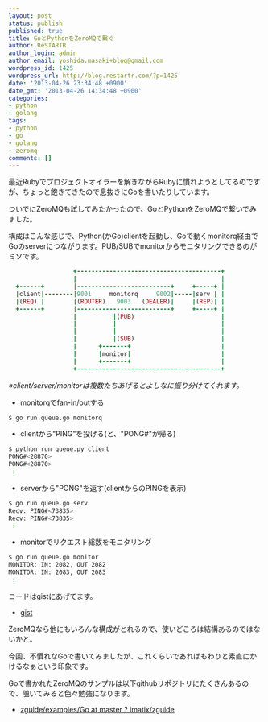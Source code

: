 ```yaml
---
layout: post
status: publish
published: true
title: GoとPythonをZeroMQで繋ぐ
author: ReSTARTR
author_login: admin
author_email: yoshida.masaki+blog@gmail.com
wordpress_id: 1425
wordpress_url: http://blog.restartr.com/?p=1425
date: '2013-04-26 23:34:48 +0900'
date_gmt: '2013-04-26 14:34:48 +0900'
categories:
- python
- golang
tags:
- python
- go
- golang
- zeromq
comments: []
---
```


最近Rubyでプロジェクトオイラーを解きながらRubyに慣れようとしてるのですが、ちょっと飽きてきたので息抜きにGoを書いたりしています。

ついでにZeroMQも試してみたかったので、GoとPythonをZeroMQで繋いでみました。

構成はこんな感じで、Python(かGo)clientを起動し、Goで動くmonitorq経由でGoのserverにつながります。PUB/SUBでmonitorからモニタリングできるのがミソです。

```ruby
                  +----------------------------------------+
                  |                                        |
  +------+        |--------------------------+     +-----+ |
  |client|--------|9001     monitorq     9002|-----|serv | |
  |(REQ) |        |(ROUTER)   9003   (DEALER)|     |(REP)| |
  +------+        |--------------------------+     +-----+ |
                  |          |(PUB)                        |
                  |          |                             |
                  |          |                             |
                  |          |(SUB)                        |
                  |      +-------+                         |
                  |      |monitor|                         |
                  |      +-------+                         |
                  +----------------------------------------+
```

_※client/server/monitorは複数たちあげるとよしなに振り分けてくれます。_

 * monitorqでfan-in/outする

```bash
$ go run queue.go monitorq
```

 * clientから"PING"を投げる(と、"PONG#<pid>"が帰る)

```bash
$ python run queue.py client
PONG#<28870>
PONG#<28870>
 :
```

 * serverから"PONG"を返す(clientからのPINGを表示)

```bash
$ go run queue.go serv
Recv: PING#<73835>
Recv: PING#<73835>
 :
```

 * monitorでリクエスト総数をモニタリング

```bash
$ go run queue.go monitor
MONITOR: IN: 2082, OUT 2082
MONITOR: IN: 2083, OUT 2083
 :
```

コードはgistにあげてます。

 * [gist](https://gist.github.com/ReSTARTR/5467656)

ZeroMQなら他にもいろんな構成がとれるので、使いどころは結構あるのではないかと。

今回、不慣れなGoで書いてみましたが、これくらいであればもわりと素直にかけるなぁという印象です。

Goで書かれたZeroMQのサンプルは以下githubリポジトリにたくさんあるので、覗いてみると色々勉強になります。

 * [zguide/examples/Go at master ? imatix/zguide](https://github.com/imatix/zguide/tree/master/examples/Go)
